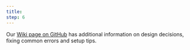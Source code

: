 ```yaml
---
title: 
step: 6
---
```

Our [Wiki page on GitHub](https://github.com/microsoft/OpenEduAnalytics/wiki) has additional information on design decisions, fixing common errors and setup tips.
